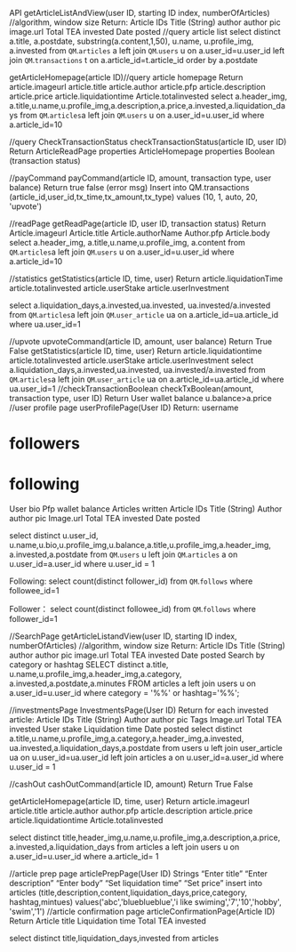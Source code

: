 API
getArticleListAndView(user ID, starting ID index, numberOfArticles) //algorithm, window size
Return:
Article IDs
Title (String)
author
author pic
image.url
Total TEA invested
Date posted
//query article list
select distinct a.title, a.postdate, substring(a.content,1,50), u.name, u.profile_img, a.invested
from `QM`.`articles` a left join `QM`.`users` u on a.user_id=u.user_id
left join `QM`.`transactions` t on a.article_id=t.article_id
order by a.postdate

getArticleHomepage(article ID)//query article homepage
Return
article.imageurl
article.title
article.author
article.pfp
article.description
article.price
article.liquidationtime
Article.totalinvested
select a.header_img, a.title,u.name,u.profile_img,a.description,a.price,a.invested,a.liquidation_days
from `QM`.`articles`a left join  `QM`.`users` u on a.user_id=u.user_id
where a.article_id=10


//query CheckTransactionStatus
checkTransactionStatus(article ID, user ID)
Return
ArticleReadPage properties
ArticleHomepage properties
Boolean (transaction status)


//payCommand
payCommand(article ID, amount, transaction type, user balance)
Return
true
false (error msg)
Insert into QM.transactions (article_id,user_id,tx_time,tx_amount,tx_type)
values (10, 1, auto, 20, 'upvote')

//readPage
getReadPage(article ID, user ID, transaction status)
Return
Article.imageurl
Article.title
Article.authorName
Author.pfp
Article.body
select a.header_img, a.title,u.name,u.profile_img, a.content
from `QM`.`articles`a left join  `QM`.`users` u on a.user_id=u.user_id
where a.article_id=10

//statistics
getStatistics(article ID, time, user)
Return
article.liquidationTime
article.totalinvested
article.userStake
article.userInvestment

select a.liquidation_days,a.invested,ua.invested, ua.invested/a.invested
from `QM`.`articles`a left join  `QM`.`user_article` ua on a.article_id=ua.article_id
where ua.user_id=1


//upvote
upvoteCommand(article ID, amount, user balance)
Return
True
False
getStatistics(article ID, time, user)
Return
article.liquidationtime
article.totalinvested
article.userStake
article.userInvestment
select a.liquidation_days,a.invested,ua.invested, ua.invested/a.invested
from `QM`.`articles`a left join  `QM`.`user_article` ua on a.article_id=ua.article_id
where ua.user_id=1
//checkTransactionBoolean
checkTxBoolean(amount, transaction type, user ID)
Return
User wallet balance
u.balance>a.price 
//user profile page
userProfilePage(User ID)
Return:
username
# followers
# following
User bio
Pfp
wallet balance
Articles written
Article IDs
Title (String)
Author
author pic
Image.url
Total TEA invested
Date posted

select distinct
u.user_id, u.name,u.bio,u.profile_img,u.balance,a.title,u.profile_img,a.header_img,
a.invested,a.postdate
from `QM`.`users` u left join `QM`.`articles` a on u.user_id=a.user_id
where u.user_id = 1

Following:
select count(distinct follower_id)
from `QM`.`follows`
where followee_id=1

Follower：
select count(distinct followee_id)
from `QM`.`follows` where follower_id=1

//SearchPage
getArticleListandView(user ID, starting ID index, numberOfArticles) 
//algorithm, window size
Return:
Article IDs
Title (String)
author
author pic
image.url
Total TEA invested
Date posted
Search by category or hashtag
SELECT distinct
a.title, u.name,u.profile_img,a.header_img,a.category, a.invested,a.postdate,a.minutes
FROM articles a left join users u on a.user_id=u.user_id
where category = '%%' or hashtag='%%';

//investmentsPage
InvestmentsPage(User ID)
Return for each invested article:
Article IDs
Title (String)
Author
author pic
Tags
Image.url
Total TEA invested
User stake
Liquidation time
Date posted
select distinct
a.title,u.name,u.profile_img,a.category,a.header_img,a.invested,
ua.invested,a.liquidation_days,a.postdate
from users u left join user_article ua on u.user_id=ua.user_id
 left join articles a on u.user_id=a.user_id
where u.user_id = 1

//cashOut
cashOutCommand(article ID, amount)
Return
True
False

getArticleHomepage(article ID, time, user)
Return
article.imageurl
article.title
article.author
author.pfp
article.description
article.price
article.liquidationtime
Article.totalinvested



select distinct
title,header_img,u.name,u.profile_img,a.description,a.price,
a.invested,a.liquidation_days
from articles a left join users u on a.user_id=u.user_id
where a.article_id= 1



//article prep page
articlePrepPage(User ID)
Strings
“Enter title”
“Enter description”
“Enter body”
“Set liquidation time”
“Set price”
insert into articles (title,description,content,liquidation_days,price,category,
hashtag,mintues) values('abc','blueblueblue','i like swiming','7','10','hobby',
'swim','1')
//article confirmation page
articleConfirmationPage(Article ID)
Return
Article title
Liquidation time
Total TEA invested

select distinct
title,liquidation_days,invested
from articles 

